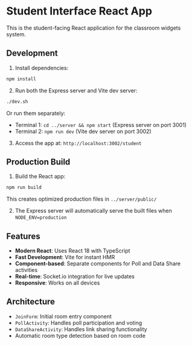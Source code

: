 # Student Interface React App

This is the student-facing React application for the classroom widgets system.

## Development

1. Install dependencies:
```bash
npm install
```

2. Run both the Express server and Vite dev server:
```bash
./dev.sh
```

Or run them separately:
- Terminal 1: `cd ../server && npm start` (Express server on port 3001)
- Terminal 2: `npm run dev` (Vite dev server on port 3002)

3. Access the app at: `http://localhost:3002/student`

## Production Build

1. Build the React app:
```bash
npm run build
```

This creates optimized production files in `../server/public/`

2. The Express server will automatically serve the built files when `NODE_ENV=production`

## Features

- **Modern React**: Uses React 18 with TypeScript
- **Fast Development**: Vite for instant HMR
- **Component-based**: Separate components for Poll and Data Share activities
- **Real-time**: Socket.io integration for live updates
- **Responsive**: Works on all devices

## Architecture

- `JoinForm`: Initial room entry component
- `PollActivity`: Handles poll participation and voting
- `DataShareActivity`: Handles link sharing functionality
- Automatic room type detection based on room code